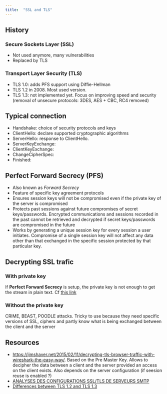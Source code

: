 ```yaml
---
title:  "SSL and TLS"
---
```

## History
### Secure Sockets Layer (SSL)
* Not used anymore, many vulnerabilities
* Replaced by TLS

### Transport Layer Security (TLS)
* TLS 1.0: adds PFS support using Diffie-Hellman
* TLS 1.2 in 2008. Most used version.
* TLS 1.3: not implemented yet. Focus on improving speed and security (removal
    of unsecure protocols: 3DES, AES + CBC, RC4 removed)

## Typical connection
* Handshake: choice of security protocols and keys
* ClientHello: declare supported cryptographic algorithms
* ServerHello: response to ClientHello.
* ServerKeyExchange:
* ClientKeyExchange:
* ChangeCipherSpec:
* Finished:

## Perfect Forward Secrecy (PFS)
* Also known as *Forward Secrecy*
* Feature of specific key agreement protocols
* Ensures session keys will not be compromised even if the private key of the
server is compromised
* Protects past sessions against future compromises of secret keys/passwords.
Encrypted communications and sessions recorded in the past cannot be retrieved
and decrypted if secret keys/passwords are compromised in the future
* Works by generating a unique session key for every session a user initiates.
Compromise of a single session key will not affect any data other than that
exchanged in the specific session protected by that particular key.


## Decrypting SSL trafic
### With private key
If **Perfect Forward Secrecy** is setup, the private key is not enough to get the stream in plain text.
Cf [this link](https://security.stackexchange.com/questions/71309/it-is-possible-to-decrypt-https-with-the-private-public-pair-if-it-uses-dhe)

### Without the private key
CRIME, BEAST, POODLE attacks. Tricky to use because they need specific versions of SSL, ciphers and partly know what is being exchanged between the client and the server


## Resources
* https://jimshaver.net/2015/02/11/decrypting-tls-browser-traffic-with-wireshark-the-easy-way/. Based on the Pre Master Key. Allows to decipher the data between a client and the server provided an access on the client exists. Also depends on the server configuration (if seesion reuse is enabled ?)
* [ANALYSES DES CONFIGURATIONS SSL/TLS DE SERVEURS SMTP](https://connect.ed-diamond.com/MISC/MISC-096/Analyses-des-configurations-SSL-TLS-de-serveurs-SMTP)
* [Differences between TLS 1.2 and TLS 1.3](https://www.wolfssl.com/differences-between-tls-1-2-and-tls-1-3/)
